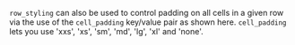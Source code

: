 `row_styling` can also be used to control padding on all cells in a given row via the use of the `cell_padding` key/value pair as shown here. `cell_padding` lets you use 'xxs', 'xs', 'sm', 'md', 'lg', 'xl' and 'none'.
